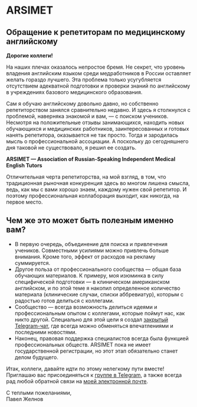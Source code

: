 # ARSIMET

## Обращение к репетиторам по медицинскому английскому

**Дорогие коллеги!**

На наших плечах оказалось непростое бремя. Не секрет, что уровень владения английским языком среди медработников в России оставляет желать гораздо лучшего. Эта проблема только усугубляется отсутствием адекватной подготовки и проверки знаний по английскому в учреждениях базового медицинского образования.

Сам я обучаю английскому довольно давно, но собственно репетиторством занялся сравнительно недавно. И здесь я столкнулся с проблемой, наверняка знакомой и вам, — с поиском учеников. Несмотря на положительные отзывы занимающихся, находить новых обучающихся и медицинских работников, заинтересованных и готовых нанять репетитора, оказывается не так просто. Тогда и зародилась мысль о профессиональной ассоциации. А поскольку до сегодняшнего дня таковой не существовало, я решил ее создать.

**ARSIMET — Association of Russian-Speaking Independent Medical English Tutors**

Отличительная черта репетиторства, на мой взгляд, в том, что традиционная рыночная конкуренция здесь во многом лишена смысла, ведь, как мы с вами хорошо знаем, каждому нужен свой репетитор. И поэтому профессиональная коллаборация выходит, как никогда, на первое место.

## Чем же это может быть полезным именно вам?

* В первую очередь, объединение для поиска и привлечения учеников. Совместными усилиями можно привлечь больше внимания. Кроме того, эффект от расходов на рекламу суммируется.
* Другое польза от профессионального сообщества — общая база обучающих материалов. К примеру, моя изюминка в силу специфической подготовки — в клиническом американском английском, и по этой теме я накопил определенное количество материала (клинические случаи, списки аббревиатур), которым с радостью готов делиться с коллегами.
* Сообщество — всегда возможность делиться идеями и профессиональным опытом с коллегами, которые поймут нас, как никто другой. Специально для этой цели я создал [закрытый Telegram-чат](https://t.me/joinchat/IiFxiii1uBS1Gqrr), где всегда можно обменяться впечатлениями и последними новостями.
* Наконец, правовая поддержка специалистов всегда была функцией профессиональных обществ. ARSIMET пока не имеет государственной регистрации, но этот этап обязательно станет делом будущего.

Итак, коллеги, давайте идти по этому нелегкому пути вместе! Приглашаю вас присоединяться к [группе в Telegram](https://t.me/joinchat/IiFxiii1uBS1Gqrr), а также всегда рад любой обратной связи на [моей электронной почте](mailto:pavel@zheln.com).

С теплыми пожеланиями,<br>
Павел Желнов

